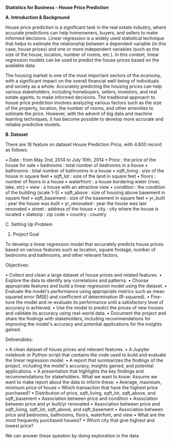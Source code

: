 **Statistics for Business - House Price Prediction**

**A.	Introduction & Background**

House price prediction is a significant task in the real estate industry, where accurate predictions can help homeowners, buyers, and sellers to make informed decisions. Linear regression is a widely used statistical technique that helps to estimate the relationship between a dependent variable (in this case, house prices) and one or more independent variables (such as the size of the house, location, number of rooms, etc.). In this context, linear regression models can be used to predict the house prices based on the available data.

The housing market is one of the most important sectors of the economy, with a significant impact on the overall financial well-being of individuals and society as a whole. Accurately predicting the housing prices can help various stakeholders, including homebuyers, sellers, investors, and real estate agents, to make informed decisions. The traditional approach to house price prediction involves analyzing various factors such as the size of the property, location, the number of rooms, and other amenities to estimate the price. However, with the advent of big data and machine learning techniques, it has become possible to develop more accurate and reliable predictive models.

**B. Dataset**

There are 18 feature on dataset House Prediction Price, with 4.600 record as follows:

•	Date		: from May 2nd, 2014 to July 10th, 2014
•	Price		: the price of the house for sale
•	bedrooms	: total number of bedrooms in a house
•	bathrooms	: total number of bathrooms in a house
•	sqft_living	: size of the house in square feet
•	sqft_lot		: size of the land in square feet
•	floors		: number of floors in a house
•	waterfront	: a house bordering water (river, lake, etc)
•	view		: a house with an attractive view
•	condition	: the condition of the building (scale 1-5)
•	sqft_above	: size of housing above basement in square feet
•	sqft_basement	: size of the basement in square feet
•	yr_built		: year the house was built
•	yr_renovated	: year the house was last renovated
•	street		: address of the house
•	city		: city where the house is located
•	statezip		: zip code
•	country		: country

C. Setting Up Problem

1.	Project Goal

To develop a linear regression model that accurately predicts house prices based on various features such as location, square footage, number of bedrooms and bathrooms, and other relevant factors.

Objectives:

•	Collect and clean a large dataset of house prices and related features.
•	Explore the data to identify any correlations and patterns.
•	Choose appropriate features and build a linear regression model using the dataset.
•	Evaluate the model's performance using appropriate metrics such as mean squared error (MSE) and coefficient of determination (R-squared).
•	Fine-tune the model and re-evaluate its performance until a satisfactory level of accuracy is achieved.
•	Use the model to predict the prices of new houses and validate its accuracy using real-world data.
•	Document the project and share the findings with stakeholders, including recommendations for improving the model's accuracy and potential applications for the insights gained.

Deliverables:

•	A clean dataset of house prices and relevant features.
•	A Jupyter notebook or Python script that contains the code used to build and evaluate the linear regression model.
•	A report that summarizes the findings of the project, including the model's accuracy, insights gained, and potential applications.
•	A presentation that highlights the key findings and recommendations for stakeholders.
What we want to know:
Assume we want to make report about the data to inform these:
•	Average, maximum, minimum price of house
•	Which transaction that have the highest price purchased?
•	Distribution of price, sqft_living, sqft_lot, sqft_above, and sqft_basement
•	Association between price and condition
•	Association between price and yr built/yr renovated
•	Association between price and sqft_living, sqft_lot, sqft_above, and sqft_basement
•	Association between price and bedrooms, bathrooms, floors, waterfont, and view
•	What are the most frequently purchased houses?
•	Which city that give highest and lowest price?

We can answer these question by doing exploration in the data

